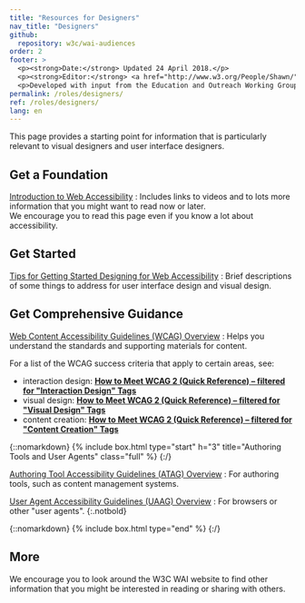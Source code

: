 ```yaml
---
title: "Resources for Designers"
nav_title: "Designers"
github:
  repository: w3c/wai-audiences
order: 2
footer: >
  <p><strong>Date:</strong> Updated 24 April 2018.</p>
  <p><strong>Editor:</strong> <a href="http://www.w3.org/People/Shawn/">Shawn Lawton Henry</a>. Contributor: James Green.</p>
  <p>Developed with input from the Education and Outreach Working Group (<a href="http://www.w3.org/WAI/EO/">EOWG</a>).</p>
permalink: /roles/designers/
ref: /roles/designers/
lang: en
---
```


This page provides a starting point for information that is particularly relevant to visual designers and user interface designers.

## Get a Foundation

[Introduction to Web Accessibility](/fundamentals/accessibility-intro/)
: Includes links to videos and to lots more information that you might want to read now or later.<br/>We encourage you to read this page even if you know a lot about accessibility.

## Get Started

[Tips for Getting Started Designing for Web Accessibility](https://www.w3.org/WAI/gettingstarted/tips/designing)
: Brief descriptions of some things to address for user interface design and visual design.

## Get Comprehensive Guidance

[Web Content Accessibility Guidelines (WCAG) Overview]( http://www.w3.org/WAI/intro/wcag.php)
: Helps you understand the standards and supporting materials for content.

For a list of the WCAG success criteria that apply to certain areas, see:

* interaction design: **[How to Meet WCAG 2 (Quick Reference) – filtered for "Interaction Design" Tags](https://www.w3.org/WAI/WCAG20/quickref/?currentsidebar=%23col_customize&tags=audio%2Cautoplay%2Cbuttons%2Ccaptcha%2Ccarousels%2Cchanging-content%2Ccontrols%2Cerrors%2Cevents%2Cfocus%2Cforms%2Cmodals%2Cnavigation%2Cskip-to-content%2Cstreaming%2Ctab-order%2Ctime-limits%2Cvideo)**
* visual design: **[How to Meet WCAG 2 (Quick Reference) – filtered for "Visual Design" Tags](https://www.w3.org/WAI/WCAG20/quickref/?currentsidebar=%23col_customize&tags=animation%2Cblinking%2Ccolor%2Ccontrast%2Cflashing%2Chidden-content%2Cimages%2Cimages-of-text%2Clayout%2Cprogress-steps%2Cstructure%2Ctables%2Ctext%2Ctext-alternatives%2Cvideo%2Czoom)**
* content creation: **[How to Meet WCAG 2 (Quick Reference) – filtered for "Content Creation" Tags](https://www.w3.org/WAI/WCAG20/quickref/?currentsidebar=%23col_customize&tags=audio%2Cbuttons%2Ccaptions%2Cconsistent-experience%2Ccontent%2Cheadings%2Chidden-content%2Cimages%2Clinks%2Clive-stream%2Cmessaging%2Cmoving-content%2Cpage-title%2Cprogress-steps%2Cstructure%2Ctext%2Ctext-alternatives%2Cvideo%2Cvisual-cues)**

{::nomarkdown}
{% include box.html type="start" h="3" title="Authoring Tools and User Agents" class="full" %}
{:/}

[Authoring Tool Accessibility Guidelines (ATAG) Overview](https://www.w3.org/WAI/intro/atag)
: For authoring tools, such as content management systems. 

[User Agent Accessibility Guidelines (UAAG) Overview](https://www.w3.org/WAI/intro/uaag)
: For browsers or other "user agents".
{:.notbold}

{::nomarkdown}
{% include box.html type="end" %}
{:/}


## More

We encourage you to look around the W3C WAI website to find other information that you might be interested in reading or sharing with others.

